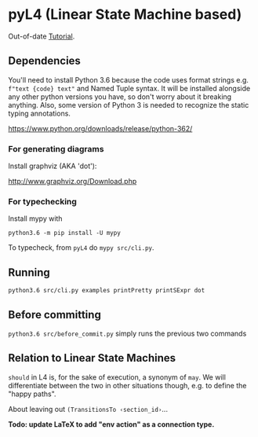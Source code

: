 # pyL4 (Linear State Machine based)

Out-of-date [Tutorial](https://github.com/legalese/legalese-compiler/blob/master/linear_state_machine_language/LSM2_tutorial.md).

<!-- Most of the [example contracts](https://github.com/legalese/legalese-compiler/tree/master/linear_state_machine_language/examplesLSM2) are problems from Tom Hvitved's PhD thesis. He wrote executable contracts in the language CSL that he developed. CSL influenced L4/LSM, but in the end they use quite different approaches.  -->

## Dependencies
You'll need to install Python 3.6 because the code uses format strings e.g. `f"text {code} text"` and Named Tuple syntax. It will be installed alongside any other python versions you have, so don't worry about it breaking anything. Also, some version of Python 3 is needed to recognize the static typing annotations. 

https://www.python.org/downloads/release/python-362/

### For generating diagrams
Install graphviz (AKA 'dot'):

http://www.graphviz.org/Download.php

### For typechecking
Install mypy with 

`python3.6 -m pip install -U mypy`

To typecheck, from `pyL4` do `mypy src/cli.py`.

## Running
`python3.6 src/cli.py examples printPretty printSExpr dot`

## Before committing 
`python3.6 src/before_commit.py` simply runs the previous two commands

## Relation to Linear State Machines

`should` in L4 is, for the sake of execution, a synonym of `may`. We will differentiate between the two in other situations though, e.g. to define the "happy paths".

About leaving out `(TransitionsTo ‹section_id›`...

**Todo: update LaTeX to add "env action" as a connection type.**

<!--In LSM, there is only one type of `Connection`, which has a role, action, and a few other things.-->
<!--In L4, there are ConnectionToAction, ConnectionToEnvAction. They are just conveniences:-->

<!--* ConnectionToSection has no `deontic_modality` but has an extra `dest_id` (a `Section` id), its `role_id` is always `ENV_ROLE`, and its `action_id` is its `dest_id` prefixed with `Enter`.-->
<!--* ConnectionToEnvAction has no `deontic_modality` and its `role_id` is always `ENV_ROLE`.-->


